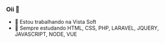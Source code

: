 ### Oii 👋


- 🔭 Estou trabalhando na Vista Soft
- 🌱 Sempre estudando HTML, CSS, PHP, LARAVEL, JQUERY, JAVASCRIPT, NODE, VUE

